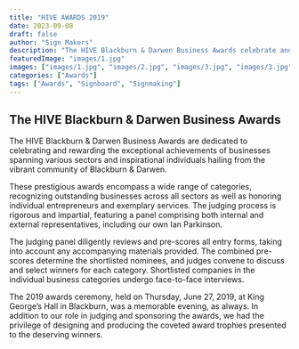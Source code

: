 ```yaml
---
title: "HIVE AWARDS 2019"
date: 2023-09-08
draft: false
author: "Sign Makers"
description: "The HIVE Blackburn & Darwen Business Awards celebrate and reward the outstanding work of businesses from different sectors and inspirational individuals from across Blackburn & Darwen."
featuredImage: "images/1.jpg"
images: ["images/1.jpg", "images/2.jpg", "images/3.jpg", "images/3.jpg"]
categories: ["Awards"]
tags: ["Awards", "Signboard", "Signmaking"]
---
```


## The HIVE Blackburn & Darwen Business Awards

The HIVE Blackburn & Darwen Business Awards are dedicated to celebrating and rewarding the exceptional achievements of businesses spanning various sectors and inspirational individuals hailing from the vibrant community of Blackburn & Darwen.

These prestigious awards encompass a wide range of categories, recognizing outstanding businesses across all sectors as well as honoring individual entrepreneurs and exemplary services. The judging process is rigorous and impartial, featuring a panel comprising both internal and external representatives, including our own Ian Parkinson.

The judging panel diligently reviews and pre-scores all entry forms, taking into account any accompanying materials provided. The combined pre-scores determine the shortlisted nominees, and judges convene to discuss and select winners for each category. Shortlisted companies in the individual business categories undergo face-to-face interviews.

The 2019 awards ceremony, held on Thursday, June 27, 2019, at King George’s Hall in Blackburn, was a memorable evening, as always. In addition to our role in judging and sponsoring the awards, we had the privilege of designing and producing the coveted award trophies presented to the deserving winners.
